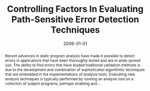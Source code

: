 ---
title: "Controlling Factors In Evaluating Path-Sensitive Error Detection Techniques"
abstract: "Recent advances in static program analysis have made it possible to detect errors in applications that have been thoroughly tested and are in wide-spread use. The ability to find errors that have eluded traditional validation methods is due to the development and combination of sophisticated algorithmic techniques that are embedded in the implementations of analysis tools. Evaluating new analysis techniques is typically performed by running an analysis tool on a collection of subject programs, perhaps enabling and …"
date: 2006-01-01
venue: "Proceedings of the 14th ACM SIGSOFT International Symposium on Foundations of Software Engineering, FSE 2006, Portland, Oregon, USA, November 5-11, 2006"
paperurl: https://dl.acm.org/doi/abs/10.1145/1181775.1181787
authors: "Matthew B. Dwyer, Suzette Person and Sebastian G. Elbaum"
awards: ""
---